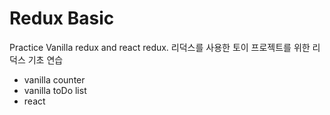# Redux Basic

Practice Vanilla redux and react redux.
리덕스를 사용한 토이 프로젝트를 위한 리덕스 기초 연습

- vanilla counter
- vanilla toDo list
- react 